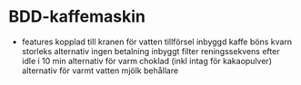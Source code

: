 # BDD-kaffemaskin
* features
kopplad till kranen för vatten tillförsel
inbyggd kaffe böns kvarn
storleks alternativ
ingen betalning
inbyggt filter
reningssekvens efter idle i 10 min
alternativ för varm choklad (inkl intag för kakaopulver)
alternativ för varmt vatten
mjölk behållare